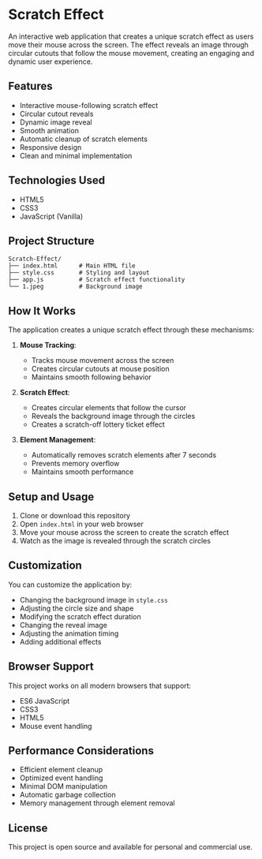 # Scratch Effect

An interactive web application that creates a unique scratch effect as users move their mouse across the screen. The effect reveals an image through circular cutouts that follow the mouse movement, creating an engaging and dynamic user experience.

## Features

- Interactive mouse-following scratch effect
- Circular cutout reveals
- Dynamic image reveal
- Smooth animation
- Automatic cleanup of scratch elements
- Responsive design
- Clean and minimal implementation

## Technologies Used

- HTML5
- CSS3
- JavaScript (Vanilla)

## Project Structure

```
Scratch-Effect/
├── index.html      # Main HTML file
├── style.css       # Styling and layout
├── app.js          # Scratch effect functionality
└── 1.jpeg          # Background image
```

## How It Works

The application creates a unique scratch effect through these mechanisms:

1. **Mouse Tracking**:
   - Tracks mouse movement across the screen
   - Creates circular cutouts at mouse position
   - Maintains smooth following behavior

2. **Scratch Effect**:
   - Creates circular elements that follow the cursor
   - Reveals the background image through the circles
   - Creates a scratch-off lottery ticket effect

3. **Element Management**:
   - Automatically removes scratch elements after 7 seconds
   - Prevents memory overflow
   - Maintains smooth performance

## Setup and Usage

1. Clone or download this repository
2. Open `index.html` in your web browser
3. Move your mouse across the screen to create the scratch effect
4. Watch as the image is revealed through the scratch circles

## Customization

You can customize the application by:
- Changing the background image in `style.css`
- Adjusting the circle size and shape
- Modifying the scratch effect duration
- Changing the reveal image
- Adjusting the animation timing
- Adding additional effects

## Browser Support

This project works on all modern browsers that support:
- ES6 JavaScript
- CSS3
- HTML5
- Mouse event handling

## Performance Considerations

- Efficient element cleanup
- Optimized event handling
- Minimal DOM manipulation
- Automatic garbage collection
- Memory management through element removal

## License

This project is open source and available for personal and commercial use. 